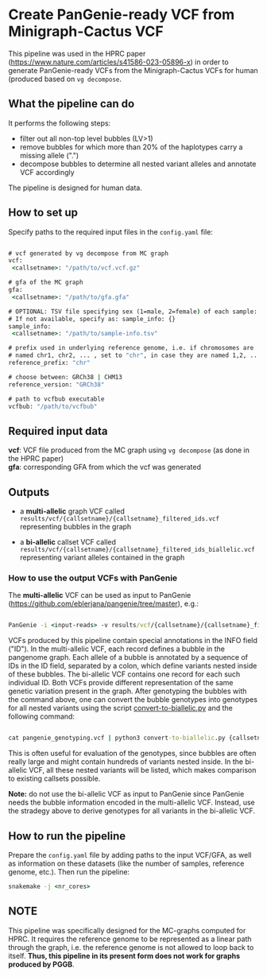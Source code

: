 # Create PanGenie-ready VCF from Minigraph-Cactus VCF

This pipeline was used in the HPRC paper (https://www.nature.com/articles/s41586-023-05896-x) in order to generate PanGenie-ready VCFs from the Minigraph-Cactus VCFs for human (produced based on ``vg decompose``.

## What the pipeline can do

It performs the following steps:

* filter out all non-top level bubbles (LV>1)
* remove bubbles for which more than 20% of the haplotypes carry a missing allele (".")
* decompose bubbles to determine all nested variant alleles and annotate VCF accordingly

The pipeline is designed for human data.

## How to set up

Specify paths to the required input files in the `` config.yaml `` file:

``` bat

# vcf generated by vg decompose from MC graph
vcf:
 <callsetname>: "/path/to/vcf.vcf.gz"

# gfa of the MC graph
gfa:
 <callsetname>: "/path/to/gfa.gfa"

# OPTIONAL: TSV file specifying sex (1=male, 2=female) of each sample: <sample-name> <sex>
# If not available, specify as: sample_info: {}
sample_info:
 <callsetname>: "/path/to/sample-info.tsv"

# prefix used in underlying reference genome, i.e. if chromosomes are
# named chr1, chr2, ... , set to "chr", in case they are named 1,2, ... , set to ""
reference_prefix: "chr"

# choose between: GRCh38 | CHM13
reference_version: "GRCh38"

# path to vcfbub executable
vcfbub: "/path/to/vcfbub"

```


## Required input data

**vcf**: VCF file produced from the MC graph using `` vg decompose `` (as done in the HPRC paper)   
**gfa**: corresponding GFA from which the vcf was generated

## Outputs

* a **multi-allelic** graph VCF called `` results/vcf/{callsetname}/{callsetname}_filtered_ids.vcf`` representing bubbles in the graph

* a **bi-allelic** callset VCF called `` results/vcf/{callsetname}/{callsetname}_filtered_ids_biallelic.vcf`` representing variant alleles contained in the graph


### How to use the output VCFs with PanGenie

The **multi-allelic** VCF can be used as input to PanGenie (https://github.com/eblerjana/pangenie/tree/master), e.g.:

``` bat

PanGenie -i <input-reads> -v results/vcf/{callsetname}/{callsetname}_filtered_ids.vcf -r <reference-genome> -o pangenie -j 24 -t 24

```

VCFs produced by this pipeline contain special annotations in the INFO field ("ID"). In the multi-allelic VCF, each record defines a bubble in the pangenome graph. Each allele of a bubble is annotated by a sequence of IDs in the ID field, separated by a colon, which define variants nested inside of these bubbles. The bi-allelic VCF contains one record for each such individual ID. Both VCFs provide different representation of the same genetic variation present in the graph. After genotyping the bubbles with the command above, one can convert the bubble genotypes into genotypes for all nested variants using the script [convert-to-biallelic.py](https://bitbucket.org/jana_ebler/hprc-experiments/src/master/genotyping-experiments/workflow/scripts/convert-to-biallelic.py) and the following command:

``` bat

cat pangenie_genotyping.vcf | python3 convert-to-biallelic.py {callsetname}_filtered_ids_biallelic.vcf > pangenie_genotyping_biallelic.vcf

```

This is often useful for evaluation of the genotypes, since bubbles are often really large and might contain hundreds of variants nested inside. In the bi-allelic VCF, all these nested variants will be listed, which makes comparison to existing callsets possible.

**Note:** do not use the bi-allelic VCF as input to PanGenie since PanGenie needs the bubble information encoded in the multi-allelic VCF. Instead, use the stradegy above to derive genotypes for all variants in the bi-allelic VCF.



## How to run the pipeline

Prepare the `` config.yaml `` file by adding paths to the input VCF/GFA, as well as information on these datasets (like the number of samples, reference genome, etc.). Then run the pipeline:

``` bat
snakemake -j <nr_cores>

```

## NOTE

This pipeline was specifically designed for the MC-graphs computed for HPRC. It requires the reference genome to be represented as a linear path through the graph, i.e. the reference genome is not allowed to loop back to itself. **Thus, this pipeline in its present form does not work for graphs produced by PGGB**.
